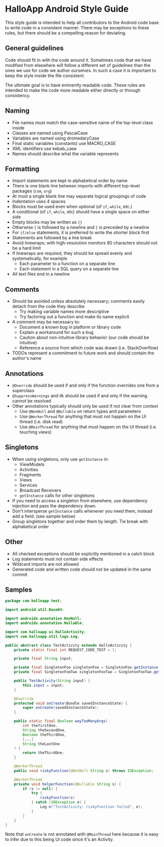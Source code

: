 # HalloApp Android Style Guide

This style guide is intended to help all contributors to the
Android code base to write code in a consistent manner. There may
be exceptions to these rules, but there should be a compelling
reason for deviating.

## General guidelines

Code should fit in with the code around it. Sometimes code that we
have modified from elsewhere will follow a different set of guidelines
than the ones we use for code we author ourselves. In such a case it
is important to keep the style inside the file consistent.

The ultimate goal is to have eminently readable code. These rules are
intended to make the code more readable either directly or through consistency.

## Naming

- File names must match the case-sensitive name of the top-level class inside
- Classes are named using PascalCase
- Variables are named using dromedaryCase
- Final static variables (constants) use MACRO_CASE
- XML identifiers use kebab_case
- Names should describe what the variable represents

## Formatting

- Import statements are kept in alphabetical order by name
- There is one blank line between imports with different top-level packages (`com`, `org`)
- At most a single blank line may separate logical groupings of code
- Indentation uses 4 spaces
- Blocks must be used even when optional (of `if`, `while`, etc.)
- A conditional (of `if`, `while`, etc) should have a single space on either side
- Empty blocks may be written as `{}`
- Otherwise `{` is followed by a newline and `}` is preceded by a newline
- For `if/else` statements, it is preferred to write the shorter block first
- Statements are followed by a line break
- Avoid linewraps; with high-resolution monitors 80 characters should not be a hard limit
- If linewraps are required, they should be spread evenly and systematically, for example
  - Each parameter to a function on a separate line
  - Each statement in a SQL query on a separate line
- All text files end in a newline

## Comments

- Should be avoided unless absolutely necessary; comments easily detach from
the code they describe
  - Try making variable names more descriptive
  - Try factoring out a function and make its name explicit
- A comment may be necessary to:
  - Document a known bug in platform or library code
  - Explain a workaround for such a bug
  - Caution about non-intuitive library behavior (our code should be intuitive)
  - Reference a source from which code was drawn (i.e. StackOverflow)
- TODOs represent a commitment to future work and should contain the author's name

## Annotations

- `@Override` should be used if and only if the function overrides one from a superclass
- `@SuppressWarnings` and ilk should be used if and only if the warning cannot be resolved
- Other annotations typically should only be used if not clear from context
  - Use `@NonNull` and `@Nullable` on return types and parameters
  - Use `@WorkerThread` for anything that must not happen on the UI thread (i.e. disk read)
  - Use `@MainThread` for anything that must happen on the UI thread (i.e. touching views)

## Singletons

- When using singletons, only use `getInstance` in:
  - ViewModels
  - Activities
  - Fragments
  - Views
  - Services
  - Broadcast Receivers
  - `getInstance` calls for other singletons
- If you need to access a singleton from elsewhere, use dependency injection and pass the dependency down.
- Don't intersperse `getInstance` calls whenever you need them, instead add a field. (see sample below)
- Group singletons together and order them by length. Tie break with alphabetical order

## Other

- All checked exceptions should be explicitly mentioned in a catch block
- Log statements must not contain side effects
- Wildcard imports are not allowed
- Generated code and written code should not be updated in the same commit

## Samples

```java
package com.halloapp.test;

import android.util.Base64;

import androidx.annotation.NonNull;
import androidx.annotation.Nullable;

import com.halloapp.ui.HalloActivity;
import com.halloapp.util.logs.Log;

public abstract class TestActivity extends HalloActivity {
    private static final int REQUEST_CODE_TEST = 1;

    private final String input;

    private final SingletonFoo singletonFoo = SingletonFoo.getInstance();
    private final SingletonFooTwo singletonFooTwo = SingletonFooTwo.getInstance();

    public TestActivity(String input) {
        this.input = input;
    }

    @Override
    protected void onCreate(Bundle savedInstanceState) {
        super.onCreate(savedInstanceState);
    }

    public static final Boolean wayTooManyArgs(
        int thefirstOne,
        String theSecondOne,
        Boolean theThirdOne,
        [...]
        String theLastOne
    ) {
        return theThirdOne;
    }

    @WorkerThread
    public void riskyFunction(@NonNull String s) throws IOException;

    @WorkerThread
    private void helperFunction(@Nullable String s) {
        if (s != null) {
            try {
                riskyFunction(s)
            } catch (IOException e) {
                Log.e("TestActivity: riskyFunction failed", e);
            }
        }
    }
}
```

Note that `onCreate` is not annotated with `@MainThread` here because it is easy
to infer due to this being UI code since it's an Activity.
